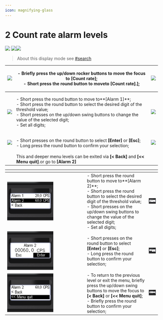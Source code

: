 ```yaml
---
icon: magnifying-glass
---
```


# 2 Count rate   alarm levels

![](../../.gitbook/assets/dose\_rate\_sym.png)  ![](../../.gitbook/assets/lookup\_sym.png)![](<../../.gitbook/assets/cr\_alarm\_1 (2).png>)

> About this display mode see [#search](../display-modes.md#search "mention")

| ![](<../../.gitbook/assets/settings\_modality\_Zv\_per\_h\_f (2).png>)                                | <p>- Briefly press the up/down rocker buttons to move the focus to <strong>[Count rate]</strong>;<br>- Short press the round button to moveto <strong>[Count rate]</strong>.<strong>]</strong>;</p>                                                                  | ![](../../.gitbook/assets/settings\_count\_rate\_selected\_f.png)                                    |
| ----------------------------------------------------------------------------------------------------- | -------------------------------------------------------------------------------------------------------------------------------------------------------------------------------------------------------------------------------------------------------------------- | ---------------------------------------------------------------------------------------------------- |
| ![](../../.gitbook/assets/settings\_count\_rate\_threshold\_1\_selected\_f.png)                       | <p>- Short press the round button to move to**[Alarm 1]**;<br>- Short press the round button to select the desired digit of the threshold value;<br>- Short presses on the up/down swing buttons to change the value of the selected digit;<br>- Set all digits;</p> | ![](../../.gitbook/assets/settings\_count\_rate\_threshold\_1\_set\_dialog\_f.png)                   |
| ![](../../.gitbook/assets/settings\_count\_rate\_threshold\_1\_set\_dialog\_confirm\_selected\_f.png) | <p>- Short presses on the round button to select <strong>[Enter]</strong> or <strong>[Esc]</strong>;<br>- Long press the round button to confirm your selection;</p>                                                                                                 | ![](../../.gitbook/assets/settings\_count\_rate\_threshold\_1\_set\_dialog\_cancel\_selected\_f.png) |
|                                                                                                       | This and deeper menu levels can be exited via **\[< Back]** and **\[<< Menu quit]**.or go to **\[Alarm 2]**                                                                                                                                                          |                                                                                                      |

<table data-header-hidden><thead><tr><th width="249"></th><th></th><th></th></tr></thead><tbody><tr><td><img src="../../.gitbook/assets/settings_count_rate_threshold_2_selected_f.png" alt=""></td><td>- Short press the round button to move to**[Alarm 2]**;<br>- Short press the round button to select the desired digit of the threshold value;<br>- Short presses on the up/down swing buttons to change the value of the selected digit;<br>- Set all digits;</td><td><img src="../../.gitbook/assets/settings_count_rate_threshold_2_set_dialog_f.png" alt=""></td></tr><tr><td><img src="../../.gitbook/assets/settings_count_rate_threshold_2_set_dialog_confirml_selected_f.png" alt=""></td><td>- Short presses on the round button to select <strong>[Enter]</strong> or <strong>[Esc]</strong>;<br>- Long press the round button to confirm your selection;</td><td><img src="../../.gitbook/assets/settings_count_rate_threshold_2_set_dialog_cancel_selected_f.png" alt=""></td></tr><tr><td><img src="../../.gitbook/assets/settings_count_rate_thresholds_outoffmenu_selected_f (2).png" alt=""><br></td><td>- To return to the previous level or exit the menu, briefly press the up/down swing buttons to move the focus to <strong>[&#x3C; Back]</strong> or <strong>[&#x3C;&#x3C; Menu quit]</strong>;<br>- Briefly press the round button to confirm your selection;</td><td><img src="../../.gitbook/assets/settings_count_rate_thresholds_outoffmenu_selected_f (3).png" alt=""></td></tr></tbody></table>
